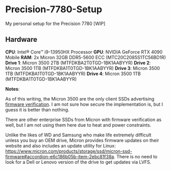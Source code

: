# Precision-7780-Setup
My personal setup for the Precision 7780 [WIP]

## Hardware
**CPU**: Intel® Core™ i9-13950HX Processor
**GPU**: NVIDIA GeForce RTX 4090 Mobile
**RAM**: 2x Micron 32GB DDR5-5600 ECC (MTC20C2085S1TC56BD1R)
**Drive 1**: Micron 3500 2TB (MTFDKBA2T0TGD-1BK1AABYYR)
**Drive 2**: Micron 3500 1TB (MTFDKBA1T0TGD-1BK1AABYYR)
**Drive 3**: Micron 3500 1TB (MTFDKBA1T0TGD-1BK1AABYYR)
**Drive 4**: Micron 3500 1TB (MTFDKBA1T0TGD-1BK1AABYYR)

**Notes**: 

As of this writing, the Micron 3500 are the only client SSDs advertising [firmware verification](https://www.micron.com/content/dam/micron/global/public/documents/products/product-flyer/micron-ssd-secure-foundation-flyer.pdf). I am not sure how secure the implementation is, but I guess it is better than nothing.

There are other enterprise SSDs from Micron with firmware verification as well, but I am not using them here due to heat and power constraints.

Unlike the likes of WD and Samsung who make life extremely difficult unless you buy an OEM drive, Micron provides firmware updates on their website and also includes an update utility for Linux: https://www.micron.com/products/storage/ssd/micron-ssd-firmware#accordion-e6c186b05b-item-2ebc81f38a. There is no need to look for a Dell or Lenovo version of the drive to get updates via LVFS.
